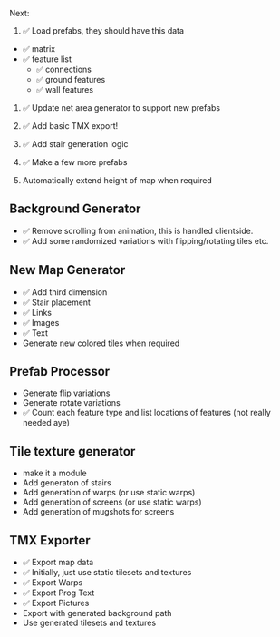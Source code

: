 Next:
1. ✅ Load prefabs, they should have this data
- ✅ matrix
- ✅ feature list
    - ✅ connections
    - ✅ ground features
    - ✅ wall features

1. ✅ Update net area generator to support new prefabs

1. ✅ Add basic TMX export!

1. ✅ Add stair generation logic 

1. ✅ Make a few more prefabs

1. Automatically extend height of map when required


## Background Generator
- ✅ Remove scrolling from animation, this is handled clientside.
- ✅ Add some randomized variations with flipping/rotating tiles etc.

## New Map Generator
- ✅ Add third dimension
- ✅ Stair placement
- ✅ Links
- ✅ Images
- ✅ Text
- Generate new colored tiles when required

## Prefab Processor
- Generate flip variations
- Generate rotate variations
- ✅ Count each feature type and list locations of features (not really needed aye)

## Tile texture generator
- make it a module
- Add generaton of stairs
- Add generation of warps (or use static warps)
- Add generation of screens (or use static warps)
- Add generation of mugshots for screens

## TMX Exporter
- ✅ Export map data
- ✅ Initially, just use static tilesets and textures
- ✅ Export Warps
- ✅ Export Prog Text
- ✅ Export Pictures
- Export with generated background path
- Use generated tilesets and textures